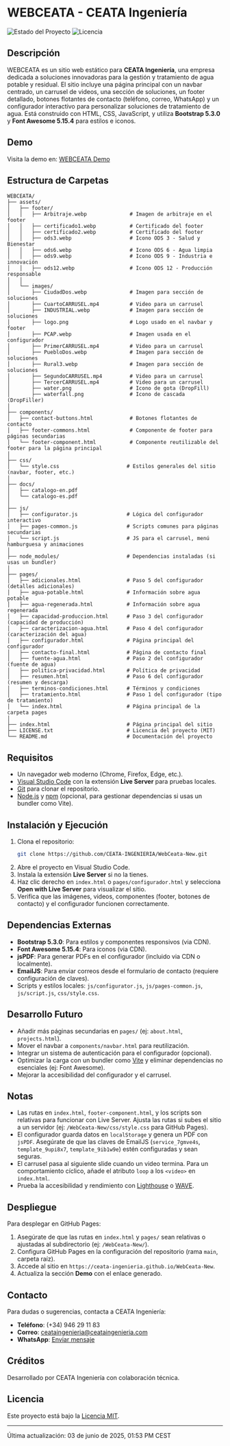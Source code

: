# WEBCEATA - CEATA Ingeniería

![Estado del Proyecto](https://img.shields.io/badge/Estado-En%20Desarrollo-brightgreen)
![Licencia](https://img.shields.io/badge/Licencia-MIT-blue)

## Descripción
WEBCEATA es un sitio web estático para **CEATA Ingeniería**, una empresa dedicada a soluciones innovadoras para la gestión y tratamiento de agua potable y residual. El sitio incluye una página principal con un navbar centrado, un carrusel de videos, una sección de soluciones, un footer detallado, botones flotantes de contacto (teléfono, correo, WhatsApp) y un configurador interactivo para personalizar soluciones de tratamiento de agua. Está construido con HTML, CSS, JavaScript, y utiliza **Bootstrap 5.3.0** y **Font Awesome 5.15.4** para estilos e iconos.

## Demo
Visita la demo en: [WEBCEATA Demo](https://ceata-ingenieria.github.io/WebCeata-New/)

## Estructura de Carpetas
```
WEBCEATA/
├── assets/
│   ├── footer/
│   │   ├── Arbitraje.webp              # Imagen de arbitraje en el footer
│   │   ├── certificado1.webp           # Certificado del footer
│   │   ├── certificado2.webp           # Certificado del footer
│   │   ├── ods3.webp                   # Icono ODS 3 - Salud y Bienestar
│   │   ├── ods6.webp                   # Icono ODS 6 - Agua limpia
│   │   ├── ods9.webp                   # Icono ODS 9 - Industria e innovación
│   │   ├── ods12.webp                  # Icono ODS 12 - Producción responsable
│   │
│   └── images/
│       ├── CiudadDos.webp              # Imagen para sección de soluciones
│       ├── CuartoCARRUSEL.mp4          # Video para un carrusel
│       ├── INDUSTRIAL.webp             # Imagen para sección de soluciones
│       ├── logo.png                    # Logo usado en el navbar y footer
│       ├── PCAP.webp                   # Imagen usada en el configurador
│       ├── PrimerCARRUSEL.mp4          # Video para un carrusel
│       ├── PuebloDos.webp              # Imagen para sección de soluciones
│       ├── Rural3.webp                 # Imagen para sección de soluciones
│       ├── SegundoCARRUSEL.mp4         # Video para un carrusel
│       ├── TercerCARRUSEL.mp4          # Video para un carrusel
│       ├── water.png                   # Icono de gota (DropFill)
│       ├── waterfall.png               # Icono de cascada (DropFiller)
│
├── components/
│   ├── contact-buttons.html            # Botones flotantes de contacto
│   ├── footer-commons.html             # Componente de footer para páginas secundarias
│   └── footer-component.html           # Componente reutilizable del footer para la página principal
│
├── css/
│   └── style.css                      # Estilos generales del sitio (navbar, footer, etc.)
│
├── docs/
│   ├── catalogo-en.pdf
│   └── catalogo-es.pdf
│
├── js/
│   ├── configurator.js                # Lógica del configurador interactivo
│   ├── pages-common.js                # Scripts comunes para páginas secundarias
│   └── script.js                      # JS para el carrusel, menú hamburguesa y animaciones
│
├── node_modules/                      # Dependencias instaladas (si usas un bundler)
│
├── pages/
│   ├── adicionales.html               # Paso 5 del configurador (detalles adicionales)
│   ├── agua-potable.html              # Información sobre agua potable
│   ├── agua-regenerada.html           # Información sobre agua regenerada
│   ├── capacidad-produccion.html      # Paso 3 del configurador (capacidad de producción)
│   ├── caracterizacion-agua.html      # Paso 4 del configurador (caracterización del agua)
│   ├── configurador.html              # Página principal del configurador
│   ├── contacto-final.html            # Página de contacto final
│   ├── fuente-agua.html               # Paso 2 del configurador (fuente de agua)
│   ├── politica-privacidad.html       # Política de privacidad
│   ├── resumen.html                   # Paso 6 del configurador (resumen y descarga)
│   ├── terminos-condiciones.html      # Términos y condiciones
│   ├── tratamiento.html               # Paso 1 del configurador (tipo de tratamiento)
│   └── index.html                     # Página principal de la carpeta pages
│
├── index.html                         # Página principal del sitio
├── LICENSE.txt                        # Licencia del proyecto (MIT)
└── README.md                          # Documentación del proyecto
```

## Requisitos
- Un navegador web moderno (Chrome, Firefox, Edge, etc.).
- [Visual Studio Code](https://code.visualstudio.com/) con la extensión **Live Server** para pruebas locales.
- [Git](https://git-scm.com/) para clonar el repositorio.
- [Node.js](https://nodejs.org/) y [npm](https://www.npmjs.com/) (opcional, para gestionar dependencias si usas un bundler como Vite).

## Instalación y Ejecución
1. Clona el repositorio:
   ```bash
   git clone https://github.com/CEATA-INGENIERIA/WebCeata-New.git
   ```
2. Abre el proyecto en Visual Studio Code.
3. Instala la extensión **Live Server** si no la tienes.
4. Haz clic derecho en `index.html` o `pages/configurador.html` y selecciona **Open with Live Server** para visualizar el sitio.
5. Verifica que las imágenes, videos, componentes (footer, botones de contacto) y el configurador funcionen correctamente.

## Dependencias Externas
- **Bootstrap 5.3.0**: Para estilos y componentes responsivos (via CDN).
- **Font Awesome 5.15.4**: Para iconos (via CDN).
- **jsPDF**: Para generar PDFs en el configurador (incluido via CDN o localmente).
- **EmailJS**: Para enviar correos desde el formulario de contacto (requiere configuración de claves).
- Scripts y estilos locales: `js/configurator.js`, `js/pages-common.js`, `js/script.js`, `css/style.css`.

## Desarrollo Futuro
- Añadir más páginas secundarias en `pages/` (ej: `about.html`, `projects.html`).
- Mover el navbar a `components/navbar.html` para reutilización.
- Integrar un sistema de autenticación para el configurador (opcional).
- Optimizar la carga con un bundler como [Vite](https://vitejs.dev/) y eliminar dependencias no esenciales (ej: Font Awesome).
- Mejorar la accesibilidad del configurador y el carrusel.

## Notas
- Las rutas en `index.html`, `footer-component.html`, y los scripts son relativas para funcionar con Live Server. Ajusta las rutas si subes el sitio a un servidor (ej: `/WebCeata-New/css/style.css` para GitHub Pages).
- El configurador guarda datos en `localStorage` y genera un PDF con `jsPDF`. Asegúrate de que las claves de EmailJS (`service_7gmve4s`, `template_9upi8x7`, `template_9ib1w9e`) estén configuradas y sean seguras.
- El carrusel pasa al siguiente slide cuando un video termina. Para un comportamiento cíclico, añade el atributo `loop` a los `<video>` en `index.html`.
- Prueba la accesibilidad y rendimiento con [Lighthouse](https://developers.google.com/web/tools/lighthouse) o [WAVE](https://wave.webaim.org/).

## Despliegue
Para desplegar en GitHub Pages:
1. Asegúrate de que las rutas en `index.html` y `pages/` sean relativas o ajustadas al subdirectorio (ej: `/WebCeata-New/`).
2. Configura GitHub Pages en la configuración del repositorio (rama `main`, carpeta raíz).
3. Accede al sitio en `https://ceata-ingenieria.github.io/WebCeata-New`.
4. Actualiza la sección **Demo** con el enlace generado.

## Contacto
Para dudas o sugerencias, contacta a CEATA Ingeniería:
- **Teléfono**: (+34) 946 29 11 83
- **Correo**: ceataingenieria@ceataingenieria.com
- **WhatsApp**: [Enviar mensaje](https://wa.me/34946291183)

## Créditos
Desarrollado por CEATA Ingeniería con colaboración técnica.

## Licencia
Este proyecto está bajo la [Licencia MIT](LICENSE.txt).

---
Última actualización: 03 de junio de 2025, 01:53 PM CEST
